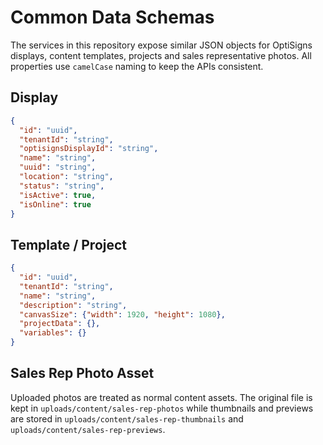 # Common Data Schemas

The services in this repository expose similar JSON objects for OptiSigns displays,
content templates, projects and sales representative photos. All properties use
`camelCase` naming to keep the APIs consistent.

## Display
```json
{
  "id": "uuid",
  "tenantId": "string",
  "optisignsDisplayId": "string",
  "name": "string",
  "uuid": "string",
  "location": "string",
  "status": "string",
  "isActive": true,
  "isOnline": true
}
```

## Template / Project
```json
{
  "id": "uuid",
  "tenantId": "string",
  "name": "string",
  "description": "string",
  "canvasSize": {"width": 1920, "height": 1080},
  "projectData": {},
  "variables": {}
}
```

## Sales Rep Photo Asset
Uploaded photos are treated as normal content assets. The original file is kept
in `uploads/content/sales-rep-photos` while thumbnails and previews are stored in
`uploads/content/sales-rep-thumbnails` and `uploads/content/sales-rep-previews`.
